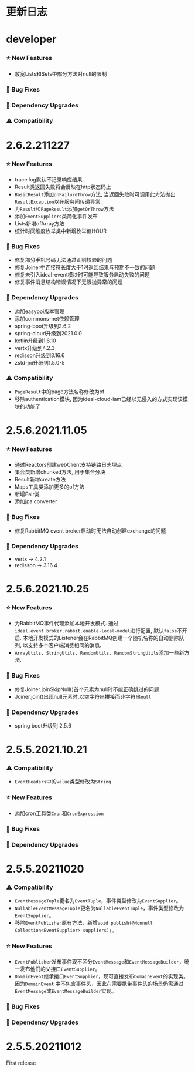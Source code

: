 <h1>更新日志</h1>

# developer

### ⭐ New Features

- 放宽Lists和Sets中部分方法对null的限制

### 🐞 Bug Fixes

### 🔨 Dependency Upgrades

### ⚠️ Compatibility

# 2.6.2.211227

### ⭐ New Features

- trace log默认不记录响应结果
- Result类返回失败将会反映在http状态码上
- `BasicResult`添加`onFailureThrow`方法, 当返回失败时可调用此方法抛出`ResultException`以在服务间传递异常.
- 为`Result`和`PageResult`添加`getOrThrow`方法
- 添加`EventSuppliers`类简化事件发布
- Lists新增ofArray方法
- 统计时间维度枚举类中新增枚举值HOUR

### 🐞 Bug Fixes

- 修复部分手机号码无法通过正则校验的问题
- 修复Joiner中连接符长度大于1时返回结果与预期不一致的问题
- 修复未引入ideal-event模块时可能导致服务启动失败的问题
- 修复事件消息结构错误情况下无限抛异常的问题

### 🔨 Dependency Upgrades

- 添加easypoi版本管理
- 添加commons-net依赖管理
- spring-boot升级到2.6.2
- spring-cloud升级到2021.0.0
- kotlin升级到1.6.10
- vertx升级到4.2.3
- redisson升级到3.16.6
- zstd-jni升级到1.5.0-5

### ⚠️ Compatibility

- `PageResult`中的page方法名称修改为of
- 移除authentication模块, 因为ideal-cloud-iam已经以无侵入的方式实现该模块的功能了

# 2.5.6.2021.11.05

### ⭐ New Features

- 通过Reactors创建webClient支持链路日志埋点
- 集合类新增chunked方法, 用于集合分块
- Result新增create方法
- Maps工具类添加更多的of方法
- 新增Pair类
- 添加jpa converter

### 🐞 Bug Fixes

- 修复RabbitMQ event broker启动时无法自动创建exchange的问题

### 🔨 Dependency Upgrades

- vertx -> 4.2.1
- redisson -> 3.16.4

# 2.5.6.2021.10.25

### ⭐ New Features

- 为RabbitMQ事件代理添加本地开发模式. 通过`ideal.event.broker.rabbit.enable-local-model`进行配置, 默认`false`不开启.
  本地开发模式的Listener会在RabbitMQ创建一个随机名称的自动删除队列, 以支持多个客户端消费相同的消息.
- `ArrayUtils`、`StringUtils`、`RandomUtils`、`RandomStringUtils`添加一些新方法.

### 🐞 Bug Fixes

- 修复Joiner.joinSkipNull()首个元素为null时不能正确跳过的问题
- Joiner.join()出现null元素时,以空字符串拼接而非字符串`null`

### 🔨 Dependency Upgrades

- spring boot升级到 2.5.6

# 2.5.5.2021.10.21

### ⚠️ Compatibility

- `EventHeaders`中的`value`类型修改为`String`

### ⭐ New Features

- 添加cron工具类`Cron`和`CronExpression`

### 🐞 Bug Fixes

### 🔨 Dependency Upgrades

# 2.5.5.20211020

### ⚠️ Compatibility

- `EventMessageTuple`更名为`EventTuple`，事件类型修改为`EventSupplier`。
- `NullableEventMessageTuple`更名为`NullableEventTuple`，事件类型修改为`EventSupplier`。
- 移除`EventPublisher`原有方法，新增`void publish(@Nonnull Collection<EventSupplier> suppliers);`。

### ⭐ New Features

- `EventPublisher`发布事件现不区分`EventMessage`和`EventMessageBuilder`，统一发布他们的父接口`EventSupplier`。
- `DomainEvent`继承接口`EventSupplier`，现可直接发布`DomainEvent`的实现类。因为`DomainEvent`
  中不包含事件头，因此在需要携带事件头的场景仍需通过`EventMessage`或`EventMessageBuilder`实现。

### 🐞 Bug Fixes

### 🔨 Dependency Upgrades

# 2.5.5.20211012

First release

